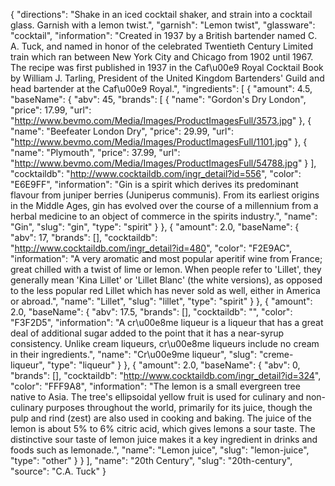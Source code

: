 {
    "directions": "Shake in an iced cocktail shaker, and strain into a cocktail glass. Garnish with a lemon twist.",
    "garnish": "Lemon twist",
    "glassware": "cocktail",
    "information": "Created in 1937 by a British bartender named C. A. Tuck, and named in honor of the celebrated Twentieth Century Limited train which ran between New York City and Chicago from 1902 until 1967. The recipe was first published in 1937 in the Caf\u00e9 Royal Cocktail Book by William J. Tarling, President of the United Kingdom Bartenders' Guild and head bartender at the Caf\u00e9 Royal.",
    "ingredients": [
        {
            "amount": 4.5,
            "baseName": {
                "abv": 45,
                "brands": [
                    {
                        "name": "Gordon's Dry London",
                        "price": 17.99,
                        "url": "http://www.bevmo.com/Media/Images/ProductImagesFull/3573.jpg"
                    },
                    {
                        "name": "Beefeater London Dry",
                        "price": 29.99,
                        "url": "http://www.bevmo.com/Media/Images/ProductImagesFull/1101.jpg"
                    },
                    {
                        "name": "Plymouth",
                        "price": 37.99,
                        "url": "http://www.bevmo.com/Media/Images/ProductImagesFull/54788.jpg"
                    }
                ],
                "cocktaildb": "http://www.cocktaildb.com/ingr_detail?id=556",
                "color": "E6E9FF",
                "information": "Gin is a spirit which derives its predominant flavour from juniper berries (Juniperus communis). From its earliest origins in the Middle Ages, gin has evolved over the course of a millennium from a herbal medicine to an object of commerce in the spirits industry.",
                "name": "Gin",
                "slug": "gin",
                "type": "spirit"
            }
        },
        {
            "amount": 2.0,
            "baseName": {
                "abv": 17,
                "brands": [],
                "cocktaildb": "http://www.cocktaildb.com/ingr_detail?id=480",
                "color": "F2E9AC",
                "information": "A very aromatic and most popular aperitif wine from France; great chilled with a twist of lime or lemon.  When people refer to 'Lillet', they generally mean 'Kina Lillet' or 'Lillet Blanc' (the white versions), as opposed to the less popular red Lillet which has never sold as well, either in America or abroad.",
                "name": "Lillet",
                "slug": "lillet",
                "type": "spirit"
            }
        },
        {
            "amount": 2.0,
            "baseName": {
                "abv": 17.5,
                "brands": [],
                "cocktaildb": "",
                "color": "F3F2D5",
                "information": "A cr\u00e8me liqueur is a liqueur that has a great deal of additional sugar added to the point that it has a near-syrup consistency. Unlike cream liqueurs, cr\u00e8me liqueurs include no cream in their ingredients.",
                "name": "Cr\u00e9me liqueur",
                "slug": "creme-liqueur",
                "type": "liqueur"
            }
        },
        {
            "amount": 2.0,
            "baseName": {
                "abv": 0,
                "brands": [],
                "cocktaildb": "http://www.cocktaildb.com/ingr_detail?id=324",
                "color": "FFF9A8",
                "information": "The lemon is a small evergreen tree native to Asia. The tree's ellipsoidal yellow fruit is used for culinary and non-culinary purposes throughout the world, primarily for its juice, though the pulp and rind (zest) are also used in cooking and baking. The juice of the lemon is about 5% to 6% citric acid, which gives lemons a sour taste. The distinctive sour taste of lemon juice makes it a key ingredient in drinks and foods such as lemonade.",
                "name": "Lemon juice",
                "slug": "lemon-juice",
                "type": "other"
            }
        }
    ],
    "name": "20th Century",
    "slug": "20th-century",
    "source": "C.A. Tuck"
}